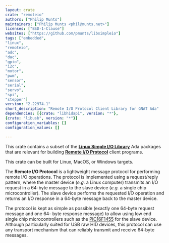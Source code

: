 ```yaml
---
layout: crate
crate: "remoteio"
authors: ["Philip Munts"]
maintainers: ["Philip Munts <phil@munts.net>"]
licenses: ["BSD-1-Clause"]
websites: ["https://github.com/pmunts/libsimpleio"]
tags: ["embedded",
"linux",
"remoteio",
"adc",
"dac",
"gpio",
"i2c",
"motor",
"pwm",
"sensor",
"serial",
"servo",
"spi",
"stepper"]
version: "2.22974.1"
short_description: "Remote I/O Protocol Client Library for GNAT Ada"
dependencies: [{crate: "libhidapi", version: "*"},
{crate: "libusb", version: "*"}]
configuration_variables: []
configuration_values: []

---
```

This crate contains a subset of the [**Linux Simple I/O
Library**](https://github.com/pmunts/libsimpleio) Ada packages that are
relevant for building [**Remote I/O
Protocol**](http://git.munts.com/libsimpleio/doc/RemoteIOProtocol.pdf)
client programs.

This crate can be built for Linux, MacOS, or Windows targets.

The **Remote I/O Protocol** is a lightweight message protocol for
performing remote I/O operations. The protocol is implemented using a
request/reply pattern, where the master device (*e.g.* a Linux computer)
transmits an I/O request in a 64-byte message to the slave device
(*e.g.* a single chip microcontroller). The slave device performs the
requested I/O operation and returns an I/O response in a 64-byte message
back to the master device.

The protocol is kept as simple as possible (exactly one 64-byte request
message and one 64- byte response message) to allow using low end single
chip microcontrollers such as the
[PIC16F1455](https://www.microchip.com/en-us/product/PIC16F1455) for the
slave device. Although particularly suited for USB raw HID devices, this
protocol can use any transport mechanism that can reliably transmit and
receive 64-byte messages.


